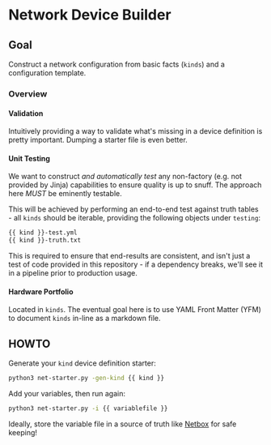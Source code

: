 # Network Device Builder

## Goal

Construct a network configuration from basic facts (`kinds`) and a configuration template.

### Overview

#### Validation

Intuitively providing a way to validate what's missing in a device definition is pretty important. Dumping a starter file is even better.

#### Unit Testing

We want to construct *and automatically test* any non-factory (e.g. not provided by Jinja) capabilities to ensure quality is up to snuff. The approach here *MUST* be eminently testable.

This will be achieved by performing an end-to-end test against truth tables - all `kinds` should be iterable, providing the following objects under `testing`:

```bash
{{ kind }}-test.yml
{{ kind }}-truth.txt
```

This is required to ensure that end-results are consistent, and isn't just a test of code provided in this repository - if a dependency breaks, we'll see it in a pipeline prior to production usage.

#### Hardware Portfolio

Located in `kinds`. The eventual goal here is to use YAML Front Matter (YFM) to document `kinds` in-line as a markdown file.

## HOWTO

Generate your `kind` device definition starter:

```bash
python3 net-starter.py -gen-kind {{ kind }}
```

Add your variables, then run again:

```bash
python3 net-starter.py -i {{ variablefile }}
```

Ideally, store the variable file in a source of truth like [Netbox](https://netbox.readthedocs.io/en/stable/) for safe keeping!
